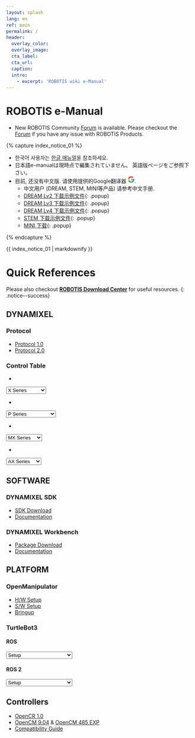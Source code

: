```yaml
---
layout: splash
lang: en
ref: main
permalink: /
header:
  overlay_color:
  overlay_image:
  cta_label:
  cta_url:
  caption:
  intro:
    - excerpt: 'ROBOTIS wiki e-Manual'
---
```


# ROBOTIS e-Manual

- New ROBOTIS Community [Forum] is available. Please checkout the [Forum] if you have any issue with ROBOTIS Products.

{% capture index_notice_01 %}
- 한국어 사용자는 [한글 매뉴얼](http://emanual.robotis.com/docs/kr/)을 참조하세요.  
- 日本語e-manualは現時点で編集されていません。 英語版ページをご参照下さい。  
- 目前, 还没有中文版. 请使用提供的Google翻译器 <img src="/assets/images/icon_google.png">.
  - 中文用户 (DREAM, STEM, MINI等产品) 请参考中文手册.
  - [DREAM Lv2 下载示例文件]{: .popup}
  - [DREAM Lv3 下载示例文件]{: .popup}
  - [DREAM Lv4 下载示例文件]{: .popup}
  - [STEM 下载示例文件]{: .popup}
  - [MINI 下载]{: .popup}

[DREAM Lv2 下载示例文件]: /docs/en/popup/dream1-2_example_cn/
[DREAM Lv3 下载示例文件]: /docs/en/popup/dream1-3_example_cn/
[DREAM Lv4 下载示例文件]: /docs/en/popup/dream1-4_example_cn/
[STEM 下载示例文件]: /docs/en/popup/stem_example_cn/
[MINI 下载]: /docs/en/popup/mini_example_cn/
{% endcapture %}
<div class="notice--success">{{ index_notice_01 | markdownify }}</div>

# Quick References

Please also checkout **[ROBOTIS Download Center]** for useful resources.
{: .notice--success}

## DYNAMIXEL

### Protocol
- [Protocol 1.0](/docs/en/dxl/protocol1/)
- [Protocol 2.0](/docs/en/dxl/protocol2/)

### Control Table

<!-- 
-
<select id="pro_ctrl_table_select" onchange="window.location.href=this.value;">
    <option selected disabled hidden>PRO Series</option>
    <option value="/docs/en/dxl/pro/h54-200-s500-ra/#control-table-of-eeprom-area">H54-200-S500-R(A)</option>
    <option value="/docs/en/dxl/pro/h54-100-s500-ra/#control-table-of-eeprom-area">H54-100-S500-R(A)</option>
    <option value="/docs/en/dxl/pro/h42-20-s300-ra/#control-table-of-eeprom-area">H42-20-S300-R(A)</option>
    <option value="/docs/en/dxl/pro/m54-60-s250-ra/#control-table-of-eeprom-area">M54-60-S250-R(A)</option>
    <option value="/docs/en/dxl/pro/m54-40-s250-ra/#control-table-of-eeprom-area">M54-40-S250-R(A)</option>
    <option value="/docs/en/dxl/pro/m42-10-s260-ra/#control-table-of-eeprom-area">M42-10-S260-R(A)</option>
    <option value="/docs/en/dxl/pro/h54-200-s500-r/#control-table-of-eeprom-area">H54-200-S500-R</option>
    <option value="/docs/en/dxl/pro/h54-100-s500-r/#control-table-of-eeprom-area">H54-100-S500-R</option>
    <option value="/docs/en/dxl/pro/h42-20-s300-r/#control-table-of-eeprom-area">H42-20-S300-R</option>
    <option value="/docs/en/dxl/pro/m54-60-s250-r/#control-table-of-eeprom-area">M54-60-S250-R</option>
    <option value="/docs/en/dxl/pro/m54-40-s250-r/#control-table-of-eeprom-area">M54-40-S250-R</option>
    <option value="/docs/en/dxl/pro/m42-10-s260-r/#control-table-of-eeprom-area">M42-10-S260-R</option>
    <option value="/docs/en/dxl/pro/l54-50-s500-r/#control-table-of-eeprom-area">L54-50-S500-R</option>
    <option value="/docs/en/dxl/pro/l54-50-s290-r/#control-table-of-eeprom-area">L54-50-S290-R</option>
    <option value="/docs/en/dxl/pro/l54-30-s500-r/#control-table-of-eeprom-area">L54-30-S500-R</option>
    <option value="/docs/en/dxl/pro/l54-30-s400-r/#control-table-of-eeprom-area">L54-30-S400-R</option>
    <option value="/docs/en/dxl/pro/l42-10-s300-r/#control-table-of-eeprom-area">L42-10-S300-R</option>
</select> 
-->

-
<select id="x_ctrl_table_select" onchange="window.location.href=this.value;">
    <option selected disabled hidden>X Series</option>
    <option value="http://emanual.robotis.com/docs/en/dxl/x/xl320/#control-table-of-eeprom-area">XL-320</option>
    <option value="/docs/en/dxl/x/xl430-w250/#control-table-of-eeprom-area">XL430-W250</option>
    <option value="/docs/en/dxl/x/2xl430-w250/#control-table-of-eeprom-area">2XL430-W250</option>
    <option value="/docs/en/dxl/x/xc430-w150/#control-table-of-eeprom-area">XC430-W150</option>
    <option value="/docs/en/dxl/x/xc430-w240/#control-table-of-eeprom-area">XC430-W240</option>
    <option value="/docs/en/dxl/x/xm430-w210/#control-table-of-eeprom-area">XM430-W210</option>
    <option value="/docs/en/dxl/x/xm430-w350/#control-table-of-eeprom-area">XM430-W350</option>
    <option value="/docs/en/dxl/x/xm540-w150/#control-table-of-eeprom-area">XM540-W150</option>
    <option value="/docs/en/dxl/x/xm540-w270/#control-table-of-eeprom-area">XM540-W270</option>
    <option value="/docs/en/dxl/x/xh430-w210/#control-table-of-eeprom-area">XH430-W210</option>
    <option value="/docs/en/dxl/x/xh430-w350/#control-table-of-eeprom-area">XH430-W350</option>
    <option value="/docs/en/dxl/x/xh430-v210/#control-table-of-eeprom-area">XH430-V210</option>
    <option value="/docs/en/dxl/x/xh430-v350/#control-table-of-eeprom-area">XH430-V350</option>
    <option value="/docs/en/dxl/x/xh540-w150/#control-table-of-eeprom-area">XH540-W150</option>
    <option value="/docs/en/dxl/x/xh540-w270/#control-table-of-eeprom-area">XH540-W270</option>
    <option value="/docs/en/dxl/x/xh540-v150/#control-table-of-eeprom-area">XH540-V150</option>
    <option value="/docs/en/dxl/x/xh540-v270/#control-table-of-eeprom-area">XH540-V270</option>
</select>

-
<select id="pro_plus_ctrl_table_select" onchange="window.location.href=this.value;">
    <option selected disabled hidden>P Series</option>
    <option value="/docs/en/dxl/pro_plus/ph54-200-s500-r/#control-table-of-eeprom-area">PH54-200-S500-R</option>
    <option value="/docs/en/dxl/pro_plus/ph54-100-s500-r/#control-table-of-eeprom-area">PH54-100-S500-R</option>
    <option value="/docs/en/dxl/pro_plus/ph42-020-s300-r/#control-table-of-eeprom-area">PH42-020-S300-R</option>
    <option value="/docs/en/dxl/pro_plus/pm54-060-s250-r/#control-table-of-eeprom-area">PM54-060-S250-R</option>
    <option value="/docs/en/dxl/pro_plus/pm54-040-s250-r/#control-table-of-eeprom-area">PM54-040-S250-R</option>
    <option value="/docs/en/dxl/pro_plus/pm42-010-s260-r/#control-table-of-eeprom-area">PM42-010-S260-R</option>
</select>

-
<select id="mx_ctrl_table_select" onchange="window.location.href=this.value;">
    <option selected disabled hidden>MX Series</option>
    <option value="/docs/en/dxl/mx/mx-12w/#control-table-of-eeprom-area">MX-12W</option>
    <option value="/docs/en/dxl/mx/mx-28/#control-table-of-eeprom-area">MX-28</option>
    <option value="/docs/en/dxl/mx/mx-64/#control-table-of-eeprom-area">MX-64</option>
    <option value="/docs/en/dxl/mx/mx-106/#control-table-of-eeprom-area">MX-106</option>
    <option value="/docs/en/dxl/mx/mx-28-2/#control-table-of-eeprom-area">MX-28(2.0)</option>
    <option value="/docs/en/dxl/mx/mx-64-2/#control-table-of-eeprom-area">MX-64(2.0)</option>
    <option value="/docs/en/dxl/mx/mx-106-2/#control-table-of-eeprom-area">MX-106(2.0)</option>
</select>

-
<select id="ax_ctrl_table_select" onchange="window.location.href=this.value;">
    <option selected disabled hidden>AX Series</option>
    <option value="/docs/en/dxl/ax/ax-12w/#control-table-of-eeprom-area">AX-12W</option>
    <option value="/docs/en/dxl/ax/ax-12a/#control-table-of-eeprom-area">AX-12+/12A</option>
    <option value="/docs/en/dxl/ax/ax-18a/#control-table-of-eeprom-area">AX-18F/18A</option>
</select>

## SOFTWARE

### DYNAMIXEL SDK
- [SDK Download](https://github.com/ROBOTIS-GIT/DynamixelSDK/releases)
- [Documentation](/docs/en/software/dynamixel/dynamixel_sdk/overview/)

### DYNAMIXEL Workbench
- [Package Download](https://github.com/ROBOTIS-GIT/dynamixel-workbench)
- [Documentation](/docs/en/software/dynamixel/dynamixel_workbench/)

## PLATFORM

### OpenManipulator
- [H/W Setup](/docs/en/platform/openmanipulator/#hardware-setup)
- [S/W Setup](/docs/en/platform/openmanipulator/#software-setup)
- [Bringup](/docs/en/platform/openmanipulator/#software-setup)

### TurtleBot3

#### ROS
<select id="turtlebot3_select" onchange="window.location.href=this.value;">
    <option value="/docs/en/platform/turtlebot3/setup/#setup">Setup</option>
    <option value="/docs/en/platform/turtlebot3/bringup/#bringup">Bring Up</option>
    <option value="/docs/en/platform/turtlebot3/basic_operation/#basic-operation">Basic Operation</option>
    <option value="/docs/en/platform/turtlebot3/slam/#slam">SLAM</option>
    <option value="/docs/en/platform/turtlebot3/navigation/#navigation">NAVIGATION</option>
    <option value="/docs/en/platform/turtlebot3/simulation/#simulation">SIMULATION</option>
    <option value="/docs/en/platform/turtlebot3/manipulation/#manipulation">MANIPULATION</option>
    <option value="/docs/en/platform/turtlebot3/autonomous_driving/#autonomous-driving">AUTONOMOUS DRIVING</option>
    <option value="/docs/en/platform/turtlebot3/machine_learning/#machine-learning">MACHINE LEARNING</option>
    <option value="/docs/en/platform/turtlebot3/applications/#applications">Applications</option>
    <option value="/docs/en/platform/turtlebot3/learn/#learn">Lectures(Learn)</option>
</select>

#### ROS 2
<select id="turtlebot3_select_ros2" onchange="window.location.href=this.value;">
    <option value="/docs/en/platform/turtlebot3/ros2_setup/#setup">Setup</option>
    <option value="/docs/en/platform/turtlebot3/ros2_bringup/#bringup">Bring Up</option>
    <option value="/docs/en/platform/turtlebot3/ros2_basic_operation/#basic-operation">Basic Operation</option>
    <option value="/docs/en/platform/turtlebot3/ros2_slam/#slam">SLAM</option>
    <option value="/docs/en/platform/turtlebot3/ros2_navigation/#navigation">NAVIGATION</option>
    <option value="/docs/en/platform/turtlebot3/ros2_simulation/#simulation">SIMULATION</option>
    <option value="/docs/en/platform/turtlebot3/ros2_manipulation/#manipulation">MANIPULATION</option>
    <option value="/docs/en/platform/turtlebot3/ros2_autonomous_driving/#autonomous-driving">AUTONOMOUS DRIVING</option>
    <option value="/docs/en/platform/turtlebot3/ros2_machine_learning/#machine-learning">MACHINE LEARNING</option>
    <option value="/docs/en/platform/turtlebot3/applications/#ros2_applications">Applications</option>
</select>


## Controllers
- [OpenCR 1.0](/docs/en/parts/controller/opencr10/)
- [OpenCM 9.04](/docs/en/parts/controller/opencm904/) & [OpenCM 485 EXP](/docs/en/parts/controller/opencm485exp/)
- [Compatibility Guide](/docs/en/parts/controller/controller_compatibility/)

[AX-12W]: /docs/en/dxl/ax/ax-12w/#control-table-of-eeprom-area
[AX-12+/12A]: /docs/en/dxl/ax/ax-12a/#control-table-of-eeprom-area
[AX-18F/18A]: /docs/en/dxl/ax/ax-18a/#control-table-of-eeprom-area
[EX-106]: /docs/en/dxl/ex/ex-106+/#control-table-of-eeprom-area
[DX-113]: /docs/en/dxl/dx/dx-113/#control-table-of-eeprom-area
[DX-116]: /docs/en/dxl/dx/dx-116/#control-table-of-eeprom-area
[DX-117]: /docs/en/dxl/dx/dx-117/#control-table-of-eeprom-area
[RX-10]: /docs/en/dxl/rx/rx-10/#control-table-of-eeprom-area
[RX-24F]: /docs/en/dxl/rx/rx-24f/#control-table-of-eeprom-area
[RX-28]: /docs/en/dxl/rx/rx-28/#control-table-of-eeprom-area
[RX-64]: /docs/en/dxl/rx/rx-64/#control-table-of-eeprom-area
[MX-12W]: /docs/en/dxl/mx/mx-12w/#control-table-of-eeprom-area
[MX-28]: /docs/en/dxl/mx/mx-28/#control-table-of-eeprom-area
[MX-28(2.0)]: /docs/en/dxl/mx/mx-28-2/#control-table-of-eeprom-area
[MX-64]: /docs/en/dxl/mx/mx-64/#control-table-of-eeprom-area
[MX-64(2.0)]: /docs/en/dxl/mx/mx-64-2/#control-table-of-eeprom-area
[MX-106]: /docs/en/dxl/mx/mx-106/#control-table-of-eeprom-area
[MX-106(2.0)]: /docs/en/dxl/mx/mx-106-2/#control-table-of-eeprom-area
[XL320]: /docs/en/dxl/x/xl320/#control-table-of-eeprom-area
[XL430-W250]: /docs/en/dxl/x/xl430-w250/#control-table-of-eeprom-area
[XM430-W210]: /docs/en/dxl/x/xm430-w210/#control-table-of-eeprom-area
[XM430-W350]: /docs/en/dxl/x/xm430-w350/#control-table-of-eeprom-area
[XH430-W210]: /docs/en/dxl/x/xh430-w210/#control-table-of-eeprom-area
[XM540-W150]: /docs/en/dxl/x/xm540-w150/#control-table-of-eeprom-area
[XM540-W270]: /docs/en/dxl/x/xm540-w270/#control-table-of-eeprom-area
[XH430-W350]: /docs/en/dxl/x/xh430-w350/#control-table-of-eeprom-area
[XH430-V210]: /docs/en/dxl/x/xh430-v210/#control-table-of-eeprom-area
[XH430-V350]: /docs/en/dxl/x/xh430-v350/#control-table-of-eeprom-area
[H54-200-S500-R]: /docs/en/dxl/pro/h54-200-s500-r/#control-table-of-eeprom-area
[H54-100-S500-R]: /docs/en/dxl/pro/h54-100-s500-r/#control-table-of-eeprom-area
[H42-20-S300-R]: /docs/en/dxl/pro/h42-20-s300-r/#control-table-of-eeprom-area
[M54-60-S250-R]: /docs/en/dxl/pro/m54-60-s250-r/#control-table-of-eeprom-area
[M54-40-S250-R]: /docs/en/dxl/pro/m54-40-s250-r/#control-table-of-eeprom-area
[M42-10-S260-R]: /docs/en/dxl/pro/m42-10-s260-r/#control-table-of-eeprom-area
[L54-50-S500-R]: /docs/en/dxl/pro/l54-50-s500-r/#control-table-of-eeprom-area
[L54-50-S290-R]: /docs/en/dxl/pro/l54-50-s290-r/#control-table-of-eeprom-area
[L54-30-S500-R]: /docs/en/dxl/pro/l54-30-s500-r/#control-table-of-eeprom-area
[L54-30-S400-R]: /docs/en/dxl/pro/l54-30-s400-r/#control-table-of-eeprom-area
[L42-10-S300-R]: /docs/en/dxl/pro/l42-10-s300-r/#control-table-of-eeprom-area
[Forum]: http://en.robotis.com/service/forum.php
[ROBOTIS Download Center]: http://en.robotis.com/service/downloadcenter.php
